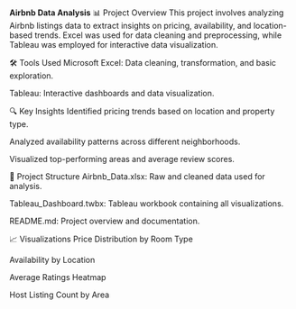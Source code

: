 **Airbnb Data Analysis**
📊 Project Overview
This project involves analyzing Airbnb listings data to extract insights on pricing, availability, and location-based trends. Excel was used for data cleaning and preprocessing, while Tableau was employed for interactive data visualization.

🛠 Tools Used
Microsoft Excel: Data cleaning, transformation, and basic exploration.

Tableau: Interactive dashboards and data visualization.

🔍 Key Insights
Identified pricing trends based on location and property type.

Analyzed availability patterns across different neighborhoods.

Visualized top-performing areas and average review scores.

📁 Project Structure
Airbnb_Data.xlsx: Raw and cleaned data used for analysis.

Tableau_Dashboard.twbx: Tableau workbook containing all visualizations.

README.md: Project overview and documentation.

📈 Visualizations
Price Distribution by Room Type

Availability by Location

Average Ratings Heatmap

Host Listing Count by Area  
